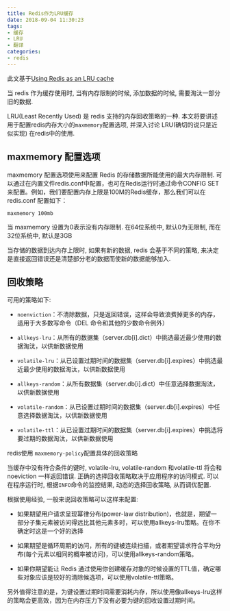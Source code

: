 ```yaml
---
title: Redis作为LRU缓存
date: 2018-09-04 11:30:23
tags:
- 缓存
- LRU
- 翻译
categories:
- redis
---
```


此文基于[Using Redis as an LRU cache](https://redis.io/topics/lru-cache)

当 redis 作为缓存使用时, 当有内存限制的时候, 添加数据的时候, 需要淘汰一部分旧的数据. 

LRU(Least Recently Used) 是 redis 支持的内存回收策略的一种. 本文将要讲述用于配置redis内存大小的`maxmemory`配置选项, 并深入讨论 LRU(确切的说只是近似实现) 在redis中的使用.

## maxmemory 配置选项
maxmemory 配置选项使用来配置 Redis 的存储数据所能使用的最大内存限制. 可以通过在内置文件redis.conf中配置，也可在Redis运行时通过命令CONFIG SET来配置。例如，我们要配置内存上限是100M的Redis缓存，那么我们可以在 redis.conf 配置如下：
```
maxmemory 100mb
```

当 maxmemory 设置为0表示没有内存限制. 在64位系统中, 默认0为无限制, 而在32位系统中, 默认是3GB

当存储的数据到达内存上限时, 如果有新的数据, redis 会基于不同的策略, 来决定是直接返回错误还是清楚部分老的数据而使新的数据能够加入.

## 回收策略
可用的策略如下:
- `noenviction`：不清除数据，只是返回错误，这样会导致浪费掉更多的内存，适用于大多数写命令（DEL 命令和其他的少数命令例外）

- `allkeys-lru`：从所有的数据集（server.db[i].dict）中挑选最近最少使用的数据淘汰，以供新数据使用

- `volatile-lru`：从已设置过期时间的数据集（server.db[i].expires）中挑选最近最少使用的数据淘汰，以供新数据使用

- `allkeys-random`：从所有数据集（server.db[i].dict）中任意选择数据淘汰，以供新数据使用

- `volatile-random`：从已设置过期时间的数据集（server.db[i].expires）中任意选择数据淘汰，以供新数据使用

- `volatile-ttl`：从已设置过期时间的数据集（server.db[i].expires）中挑选将要过期的数据淘汰，以供新数据使用

redis使用 `maxmemory-policy`配置具体的回收策略

当缓存中没有符合条件的键时, volatile-lru, volatile-random 和volatile-ttl 将会和 noeviction 一样返回错误. 正确的选择回收策略取决于应用程序的访问模式. 可以在程序运行时, 根据`INFO`命令的监控结果, 动态的选择回收策略, 从而调优配置.

根据使用经验, 一般来说回收策略可以这样来配置:
- 如果期望用户请求呈现幂律分布(power-law distribution)，也就是，期望一部分子集元素被访问得远比其他元素多时，可以使用allkeys-lru策略。在你不确定时这是一个好的选择

- 如果期望是循环周期的访问，所有的键被连续扫描，或者期望请求符合平均分布(每个元素以相同的概率被访问)，可以使用allkeys-random策略。

- 如果你期望能让 Redis 通过使用你创建缓存对象的时候设置的TTL值，确定哪些对象应该是较好的清除候选项，可以使用volatile-ttl策略。

另外值得注意的是，为键设置过期时间需要消耗内存，所以使用像allkeys-lru这样的策略会更高效，因为在内存压力下没有必要为键的回收设置过期时间。

